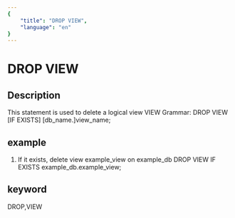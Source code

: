 ```yaml
---
{
    "title": "DROP VIEW",
    "language": "en"
}
---
```


<!-- 
Licensed to the Apache Software Foundation (ASF) under one
or more contributor license agreements.  See the NOTICE file
distributed with this work for additional information
regarding copyright ownership.  The ASF licenses this file
to you under the Apache License, Version 2.0 (the
"License"); you may not use this file except in compliance
with the License.  You may obtain a copy of the License at

  http://www.apache.org/licenses/LICENSE-2.0

Unless required by applicable law or agreed to in writing,
software distributed under the License is distributed on an
"AS IS" BASIS, WITHOUT WARRANTIES OR CONDITIONS OF ANY
KIND, either express or implied.  See the License for the
specific language governing permissions and limitations
under the License.
-->

# DROP VIEW
## Description
This statement is used to delete a logical view VIEW
Grammar:
DROP VIEW [IF EXISTS]
[db_name.]view_name;

## example
1. If it exists, delete view example_view on example_db
DROP VIEW IF EXISTS example_db.example_view;

## keyword
DROP,VIEW

